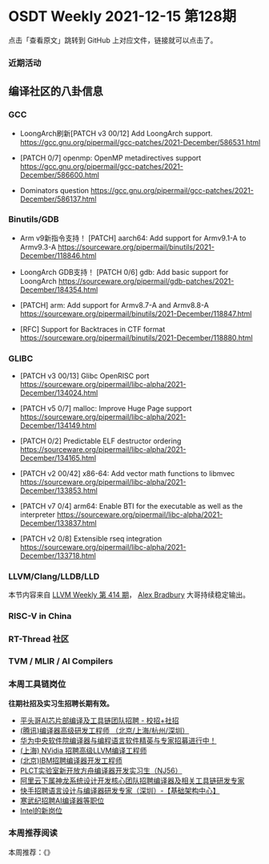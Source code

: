 # OSDT Weekly 2021-12-15 第128期

点击「查看原文」跳转到 GitHub 上对应文件，链接就可以点击了。

### 近期活动

## 编译社区的八卦信息

### GCC

- LoongArch刷新[PATCH v3 00/12] Add LoongArch support.
  https://gcc.gnu.org/pipermail/gcc-patches/2021-December/586531.html

- [PATCH 0/7] openmp: OpenMP metadirectives support
  https://gcc.gnu.org/pipermail/gcc-patches/2021-December/586600.html

- Dominators question
  https://gcc.gnu.org/pipermail/gcc-patches/2021-December/586137.html


### Binutils/GDB

- Arm v9新指令支持！
  [PATCH] aarch64: Add support for Armv9.1-A to Armv9.3-A
  https://sourceware.org/pipermail/binutils/2021-December/118846.html

- LoongArch GDB支持！
  [PATCH 0/6] gdb: Add basic support for LoongArch
  https://sourceware.org/pipermail/gdb-patches/2021-December/184354.html

- [PATCH] arm: Add support for Armv8.7-A and Armv8.8-A
  https://sourceware.org/pipermail/binutils/2021-December/118847.html

- [RFC] Support for Backtraces in CTF format
  https://sourceware.org/pipermail/binutils/2021-December/118880.html

### GLIBC

- [PATCH v3 00/13] Glibc OpenRISC port
  https://sourceware.org/pipermail/libc-alpha/2021-December/134024.html

- [PATCH v5 0/7] malloc: Improve Huge Page support
  https://sourceware.org/pipermail/libc-alpha/2021-December/134149.html

- [PATCH 0/2] Predictable ELF destructor ordering
  https://sourceware.org/pipermail/libc-alpha/2021-December/134165.html

- [PATCH v2 00/42] x86-64: Add vector math functions to libmvec
  https://sourceware.org/pipermail/libc-alpha/2021-December/133853.html

- [PATCH v7 0/4] arm64: Enable BTI for the executable as well as the interpreter
  https://sourceware.org/pipermail/libc-alpha/2021-December/133837.html

- [PATCH v2 0/8] Extensible rseq integration
  https://sourceware.org/pipermail/libc-alpha/2021-December/133718.html

### LLVM/Clang/LLDB/LLD

本节内容来自 [LLVM Weekly 第 414 期](http://llvmweekly.org/issue/414)，
[Alex Bradbury](https://www.linkedin.com/in/alex-bradbury/) 大哥持续稳定输出。

### RISC-V in China

### RT-Thread 社区


### TVM / MLIR / AI Compilers

### 本周工具链岗位

**往期社招及实习生招聘长期有效。**

- [平头哥AI芯片部编译及工具链团队招聘 - 校招+社招](https://mp.weixin.qq.com/s/kARbXtJotRPCNMrV-yOanA)
- [(腾讯)编译器高级研发工程师 （北京/上海/杭州/深圳）](https://mp.weixin.qq.com/s/DF-2qmHmpKZtJ1djHXM1Ug)
- [华为中央软件院编译器与编程语言软件精英与专家招募进行中！](https://mp.weixin.qq.com/s/VshbvWegM3eCdgK9d6v46A)
- [(上海) NVidia 招聘高级LLVM编译工程师](https://mp.weixin.qq.com/s/y6UmneY-UvzyhEvyCaoyEg)
- [(北京)IBM招聘编译器开发工程师](https://mp.weixin.qq.com/s/B_d1gjyrgncevOGWnV_Jfw)
- [PLCT实验室新开放方舟编译器开发实习生（NJ56）](https://mp.weixin.qq.com/s/lPp5RvjYhpDIGsp-luLzKQ)
- [阿里云下属神龙系统设计开发核心团队招聘编译器及相关工具链研发专家](https://mp.weixin.qq.com/s/h3ELBXBHfNjZCyCRixqnOQ)
- [快手招聘语言设计与编译器研发专家（深圳）-【基础架构中心】](https://mp.weixin.qq.com/s/QTWnlaBFtWQ3YThHJSIhbA)
- [寒武纪招聘AI编译器等职位](https://mp.weixin.qq.com/s/LWpDXEA2rJ1wx9mr8XoWxw)
- [Intel的新岗位](https://mp.weixin.qq.com/s/xs-deMCI4ob7WX0vIRZMZw)

### 本周推荐阅读

本周推荐：《》
